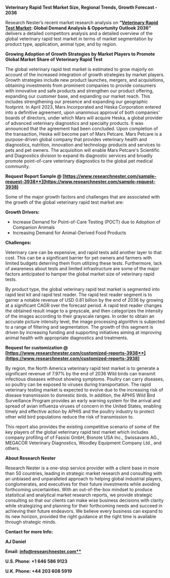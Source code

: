 ﻿**Veterinary Rapid Test Market Size, Regional Trends, Growth Forecast - 2036**

Research Nester’s recent market research analysis on **“[Veterinary Rapid Test Market](https://www.researchnester.com/reports/veterinary-rapid-test-market/3938): Global Demand Analysis & Opportunity Outlook 2036”** delivers a detailed competitors analysis and a detailed overview of the global veterinary rapid test market in terms of market segmentation by product type, application, animal type, and by region. 

**Growing Adoption of Growth Strategies by Market Players to Promote Global Market Share of Veterinary Rapid Test**

The global veterinary rapid test market is estimated to grow majorly on account of the increased integration of growth strategies by market players. Growth strategies include new product launches, mergers, and acquisitions, obtaining investments from prominent companies to provide consumers with innovative and safe products and strengthen our product offering, expanding our customer base, and expanding our market reach. This includes strengthening our presence and expanding our geographic footprint. In April 2023, Mars Incorporated and Heska Corporation entered into a definitive agreement, upon unanimous approval of both companies' boards of directors, under which Mars will acquire Heska, a global provider of advanced veterinary diagnostics and specialty products. It was announced that the agreement had been concluded. Upon completion of the transaction, Heska will become part of Mars Petcare. Mars Petcare is a purpose-driven global company that provides veterinary health and diagnostics, nutrition, innovation and technology products and services to pets and pet owners. The acquisition will enable Mars Petcare's Scientific and Diagnostics division to expand its diagnostic services and broadly promote point-of-care veterinary diagnostics to the global pet medical community.

**Request Report Sample @ [https://www.researchnester.com/sample-request-3938**](https://www.researchnester.com/sample-request-3938)**

Some of the major growth factors and challenges that are associated with the growth of the global veterinary rapid test market are:

**Growth Drivers:**

- Increase Demand for Point-of-Care Testing (POCT) due to Adoption of Companion Animals
- Increasing Demand for Animal-Derived Food Products 

**Challenges:**

Veterinary care can be expensive, and rapid tests add another layer to that cost. This can be a significant barrier for pet owners and farmers with limited budgets deterring them from utilizing these tests. Furthermore, lack of awareness about tests and limited infrastructure are some of the major factors anticipated to hamper the global market size of veterinary rapid tests.

By product type, the global veterinary rapid test market is segmented into rapid test kit and rapid test reader. The rapid test reader segment is to garner a notable revenue of USD 0.81 billion by the end of 2036 by growing at a significant CAGR over the forecast period. A rapid test reader changes the obtained result image to a greyscale, and then categorizes the intensity of the images according to their grayscale ranges. In order to obtain an accurate picture intensity level, the image processing algorithm is subjected to a range of filtering and segmentation. The growth of this segment is driven by increasing funding and supporting initiatives aiming at improving animal health with appropriate diagnostics and treatments. 

**Request for customization @ [https://www.researchnester.com/customized-reports-3938**](https://www.researchnester.com/customized-reports-3938)**

By region, the North America veterinary rapid test market is to generate a significant revenue of 7.97% by the end of 2036 Wild birds can transmit infectious diseases without showing symptoms. Poultry can carry diseases, so poultry can be exposed to viruses during transportation. The rapid veterinary testing market is expected to evolve due to the increasing risk of disease transmission to domestic birds. In addition, the APHIS Wild Bird Surveillance Program provides an early warning system for the arrival and spread of avian influenza viruses of concern in the United States, enabling timely and effective action by APHIS and the poultry industry to protect other wild bird populations reduce the risk of transmission to. 

This report also provides the existing competitive scenario of some of the key players of the global veterinary rapid test market which includes company profiling of of Fassisi GmbH, Bionote USA Inc., Swissavans AG., MEGACOR Veterinary Diagnostics, Woodley Equipment Company Ltd., and others.      

**About Research Nester**

Research Nester is a one-stop service provider with a client base in more than 50 countries, leading in strategic market research and consulting with an unbiased and unparalleled approach to helping global industrial players, conglomerates, and executives for their future investments while avoiding forthcoming uncertainties. With an out-of-the-box mindset to produce statistical and analytical market research reports, we provide strategic consulting so that our clients can make wise business decisions with clarity while strategizing and planning for their forthcoming needs and succeed in achieving their future endeavors. We believe every business can expand to its new horizon, provided the right guidance at the right time is available through strategic minds.

**Contact for more Info:**

**AJ Daniel**

**Email: [info@researchnester.com**](mailto:info@researchnester.com)**

**U.S. Phone: +1 646 586 9123** 

**U.K. Phone: +44 203 608 5919**
